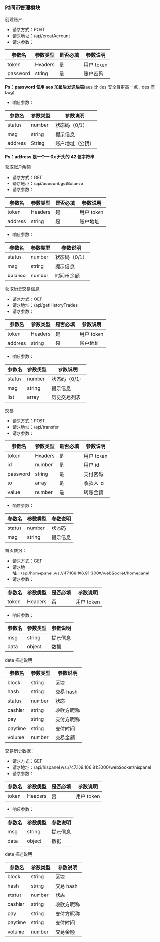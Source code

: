 ### 时间币管理模块

创建账户

- 请求方式：POST
- 请求地址：/api/creatAccount
- 请求参数：

| 参数名   | 参数类型 | 是否必填 | 参数说明   |
| -------- | -------- | -------- | ---------- |
| token    | Headers  | 是       | 用户 token |
| password | string   | 是       | 账户密码   |

**Ps：password 使用 aes 加密后发送后端**(aes 比 des 安全性更高一点，des 有 bug)

- 响应参数：

| 参数名  | 参数类型 | 参数说明         |
| ------- | -------- | ---------------- |
| status  | number   | 状态码（0/1）    |
| msg     | string   | 提示信息         |
| address | String   | 账户地址（公钥） |

**Ps：address 是一个一 0x 开头的 42 位字符串**

获取账户余额

- 请求方式：GET
- 请求地址：/api/account/getBalance
- 请求参数：

| 参数名  | 参数类型 | 是否必填 | 参数说明   |
| ------- | -------- | -------- | ---------- |
| token   | Headers  | 是       | 用户 token |
| address | string   | 是       | 账户地址   |

- 响应参数：

| 参数名  | 参数类型 | 参数说明      |
| ------- | -------- | ------------- |
| status  | number   | 状态码（0/1） |
| msg     | string   | 提示信息      |
| balance | number   | 时间币余额    |

获取历史交易信息

- 请求方式：GET
- 请求地址：/api/getHistoryTrades
- 请求参数：

| 参数名  | 参数类型 | 是否必填 | 参数说明   |
| ------- | -------- | -------- | ---------- |
| token   | Headers  | 是       | 用户 token |
| address | string   | 是       | 账户地址   |

- 响应参数：

| 参数名 | 参数类型 | 参数说明      |
| ------ | -------- | ------------- |
| status | number   | 状态码（0/1） |
| msg    | string   | 提示信息      |
| list   | array    | 历史交易列表  |

交易

- 请求方式：POST
- 请求地址：/api/transfer
- 请求参数：

| 参数名   | 参数类型 | 是否必填 | 参数说明   |
| -------- | -------- | -------- | ---------- |
| token    | Headers  | 是       | 用户 token |
| id       | number   | 是       | 用户 id    |
| password | string   | 是       | 支付密码   |
| to       | array    | 是       | 收款人 id  |
| value    | number   | 是       | 转账金额   |

- 响应参数：

| 参数名 | 参数类型 | 参数说明 |
| ------ | -------- | -------- |
| status | number   | 状态码   |
| msg    | string   | 提示信息 |

首页数据：

- 请求方式：GET
- 请求地址：/api/homepanel,ws://47.109.106.81:3000/webSocket/homepanel
- 请求参数：

| 参数名 | 参数类型 | 是否必填 | 参数说明   |
| ------ | -------- | -------- | ---------- |
| token  | Headers  | 否       | 用户 token |

- 响应参数：

| 参数名 | 参数类型 | 参数说明 |
| ------ | -------- | -------- |
| msg    | string   | 提示信息 |
| data   | object   | 数据     |

data 描述说明

| 参数名  | 参数类型 | 参数说明   |
| ------- | -------- | ---------- |
| block   | string   | 区块       |
| hash    | string   | 交易 hash  |
| status  | number   | 状态       |
| cashier | string   | 收款方昵称 |
| pay     | string   | 支付方昵称 |
| paytime | string   | 支付时间   |
| volume  | number   | 交易金额   |

交易历史数据：

- 请求方式：GET
- 请求地址：/api/hispanel,ws://47.109.106.81:3000/webSocket/hispanel
- 请求参数：

| 参数名 | 参数类型 | 是否必填 | 参数说明   |
| ------ | -------- | -------- | ---------- |
| token  | Headers  | 否       | 用户 token |

- 响应参数：

| 参数名 | 参数类型 | 参数说明 |
| ------ | -------- | -------- |
| msg    | string   | 提示信息 |
| data   | object   | 数据     |

data 描述说明

| 参数名  | 参数类型 | 参数说明   |
| ------- | -------- | ---------- |
| block   | string   | 区块       |
| hash    | string   | 交易 hash  |
| status  | number   | 状态       |
| cashier | string   | 收款方昵称 |
| pay     | string   | 支付方昵称 |
| paytime | string   | 支付时间   |
| volume  | number   | 交易金额   |
